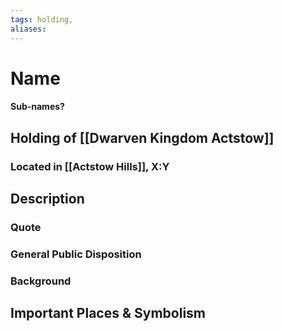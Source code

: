 ```yaml
---
tags: holding,
aliases:
---
```

# Name
#### Sub-names?
## Holding of [[Dwarven Kingdom Actstow]]
### Located in [[Actstow Hills]], X:Y
## Description
### Quote

### General Public Disposition

### Background
## Important Places & Symbolism


